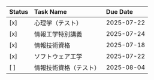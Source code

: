 | Status | Task Name   | Due Date   |
| :----- | :---------- | :--------- |
| [x]    | 心理学（テスト）    | 2025-07-22 |
| [x]    | 情報工学特別講義    | 2025-07-24 |
| [x]    | 情報技術資格      | 2025-07-18 |
| [x]    | ソフトウェア工学    | 2025-07-22 |
| [ ]    | 情報技術資格（テスト） | 2025-08-04 |
